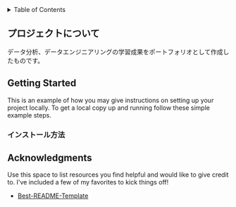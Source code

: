 <!-- TABLE OF CONTENTS -->
<details>
  <summary>Table of Contents</summary>
  <ol>
    <li>
      <a href="#about-the-project">プロジェクトについて</a>
    </li>
    <li>
      <a href="#getting-started">Getting Started</a>
      <ul>
        <li><a href="#installation">Installation</a></li>
      </ul>
    </li>
    <li><a href="#acknowledgments">Acknowledgments</a></li>
  </ol>
</details>

## プロジェクトについて
データ分析、データエンジニアリングの学習成果をポートフォリオとして作成したものです。  


## Getting Started

This is an example of how you may give instructions on setting up your project locally.
To get a local copy up and running follow these simple example steps.

### インストール方法


## Acknowledgments
Use this space to list resources you find helpful and would like to give credit to. I've included a few of my favorites to kick things off!
* [Best-README-Template](https://github.com/othneildrew/Best-README-Template)